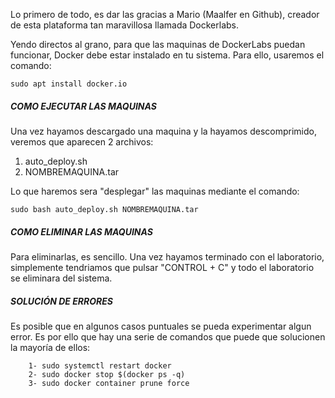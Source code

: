Lo primero de todo, es dar las gracias a Mario (Maalfer en Github), creador de esta plataforma tan maravillosa llamada Dockerlabs.

Yendo directos al grano, para que las maquinas de DockerLabs puedan funcionar, Docker debe estar instalado en tu sistema. Para ello, usaremos el comando:
```
sudo apt install docker.io
```
##### COMO EJECUTAR LAS MAQUINAS
Una vez hayamos descargado una maquina y la hayamos descomprimido, veremos que aparecen 2 archivos:
1. auto_deploy.sh
2. NOMBREMAQUINA.tar

Lo que haremos sera "desplegar" las maquinas mediante el comando:
```
sudo bash auto_deploy.sh NOMBREMAQUINA.tar
```
##### COMO ELIMINAR LAS MAQUINAS
Para eliminarlas, es sencillo. Una vez hayamos terminado con el laboratorio, simplemente tendriamos que pulsar "CONTROL + C" y todo el laboratorio se eliminara del sistema.
##### SOLUCIÓN DE ERRORES
Es posible que en algunos casos puntuales se pueda experimentar algun error. Es por ello que hay una serie de comandos que puede que solucionen la mayoría de ellos:
```
	1- sudo systemctl restart docker
	2- sudo docker stop $(docker ps -q)
	3- sudo docker container prune force
```

